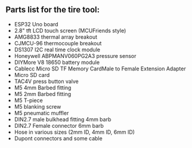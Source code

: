 ## Parts list for the tire tool:
* ESP32 Uno board
* 2.8" tft LCD touch screen (MCUFriends style)
* AMG8833 thermal array breakout
* CJMCU-96 thermocouple breakout
* DS1307 I2C real time clock module
* Honeywell ABPMANV060PG2A3 pressure sensor
* DIYMore V8 18650 battery module
* Cablecc Micro SD TF Memory CardMale to Female Extension Adapter
* Micro SD card
* TAC4V press button valve
* M5 4mm Barbed fitting
* M5 2mm Barbed fitting
* M5 T-piece
* M5 blanking screw
* M5 pneumatic muffler
* DIN2.7 male bulkhead fitting 4mm barb
* DIN2.7 Female connector 6mm barb
* Hose in various sizes (2mm ID, 4mm ID, 6mm ID)
* Dupont connectors and some cable
